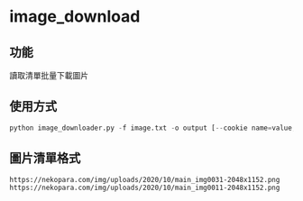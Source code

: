 # image_download
## 功能
讀取清單批量下載圖片

## 使用方式
```python
python image_downloader.py -f image.txt -o output [--cookie name=value; name2=value2]
```

## 圖片清單格式
```
https://nekopara.com/img/uploads/2020/10/main_img0031-2048x1152.png
https://nekopara.com/img/uploads/2020/10/main_img0011-2048x1152.png
```
